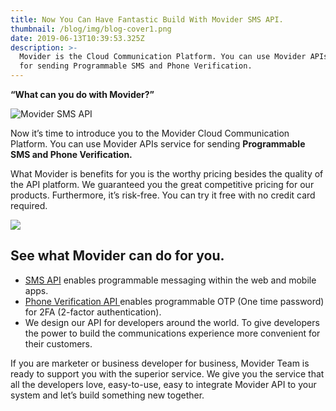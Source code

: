 ```yaml
---
title: Now You Can Have Fantastic Build With Movider SMS API.
thumbnail: /blog/img/blog-cover1.png
date: 2019-06-13T10:39:53.325Z
description: >-
  Movider is the Cloud Communication Platform. You can use Movider APIs service
  for sending Programmable SMS and Phone Verification.
---
```

**“What can you do with Movider?”**

![Movider SMS API](/blog/img/facebook-like-ads.png "Build Something Great With Movider SMS API")

Now it’s time to introduce you to the Movider Cloud Communication Platform. You can use Movider APIs service for sending **Programmable SMS and Phone Verification.** 

What Movider is benefits for you is the worthy pricing besides the quality of the API platform. We guaranteed you the great competitive pricing for our products. Furthermore, it’s risk-free. You can try it free with no credit card required.

![](/blog/img/developer_smile.jpg)

## See what Movider can do for you.

* [SMS API](https://movider.co/en/sms-platform/) enables programmable messaging within the web and mobile apps.
* [Phone Verification API ](https://movider.co/en/sms-verify/)enables programmable OTP (One time password) for 2FA (2-factor authentication).
* We design our API for developers around the world. To give developers the power to build the communications experience more convenient for their customers. 

If you are marketer or business developer for business, Movider Team is ready to support you with the superior service. We give you the service that all the developers love, easy-to-use, easy to integrate Movider API to your system and let’s build something new together.
